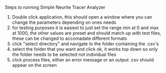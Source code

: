 Steps to running Simple Neurite Tracer Analyzer

1. Double click application, this should open a window where you can change the parameters depending on ones needs
2. for testing purposes it is easiest to just set the range min at 0 and max at 1000, the other values are preset and should match up 
with test files, these can be changed to accomadate different formats
3. click "select directory" and navigate to the folder containing the .csv's 
4. select the folder that you want and click ok, it works top down so only the folder needs to be selected not individual files
5. click process files, either an error message or an output .csv should appear on the screen

